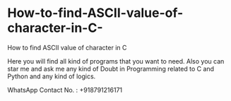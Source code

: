 # How-to-find-ASCII-value-of-character-in-C-
How to find ASCII value of character in C 

Here you will find all kind of programs that you want to need. Also you can star me and ask me any kind of Doubt in Programming related to C and Python and any kind of logics.

WhatsApp Contact No. : +918791216171
